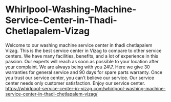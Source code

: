 # Whirlpool-Washing-Machine-Service-Center-in-Thadi-Chetlapalem-Vizag
Welcome to our washing machine service center in thadi chetlapalem Vizag. This is the best service center in Vizag to compare to other service centers. We have many facilities, benefits, and a lot of experience in this passion. Our experts will reach as soon as possible to your location after your complaint. We are always being with you 24\7. Here we give 30 warranties for general service and 90 days for spare parts warranty. Once you trust our service center, you can’t believe our service. Our service center needs only customer satisfaction. Enjoy our service center.  https://whirlpool-service-center-in-vizag.com/whirlpool-washing-machine-service-center-in-thadi-chetlapalem-vizag/
